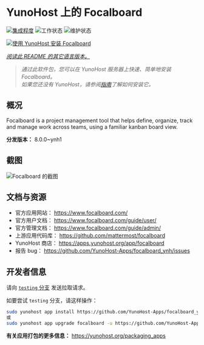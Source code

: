 <!--
注意：此 README 由 <https://github.com/YunoHost/apps/tree/master/tools/readme_generator> 自动生成
请勿手动编辑。
-->

# YunoHost 上的 Focalboard

[![集成程度](https://dash.yunohost.org/integration/focalboard.svg)](https://ci-apps.yunohost.org/ci/apps/focalboard/) ![工作状态](https://ci-apps.yunohost.org/ci/badges/focalboard.status.svg) ![维护状态](https://ci-apps.yunohost.org/ci/badges/focalboard.maintain.svg)

[![使用 YunoHost 安装 Focalboard](https://install-app.yunohost.org/install-with-yunohost.svg)](https://install-app.yunohost.org/?app=focalboard)

*[阅读此 README 的其它语言版本。](./ALL_README.md)*

> *通过此软件包，您可以在 YunoHost 服务器上快速、简单地安装 Focalboard。*  
> *如果您还没有 YunoHost，请参阅[指南](https://yunohost.org/install)了解如何安装它。*

## 概况

Focalboard is a project management tool that helps define, organize, track and manage work across teams, using a familiar kanban board view.


**分发版本：** 8.0.0~ynh1

## 截图

![Focalboard 的截图](./doc/screenshots/screenshot.jpg)

## 文档与资源

- 官方应用网站： <https://www.focalboard.com/>
- 官方用户文档： <https://www.focalboard.com/guide/user/>
- 官方管理文档： <https://www.focalboard.com/guide/admin/>
- 上游应用代码库： <https://github.com/mattermost/focalboard>
- YunoHost 商店： <https://apps.yunohost.org/app/focalboard>
- 报告 bug： <https://github.com/YunoHost-Apps/focalboard_ynh/issues>

## 开发者信息

请向 [`testing` 分支](https://github.com/YunoHost-Apps/focalboard_ynh/tree/testing) 发送拉取请求。

如要尝试 `testing` 分支，请这样操作：

```bash
sudo yunohost app install https://github.com/YunoHost-Apps/focalboard_ynh/tree/testing --debug
或
sudo yunohost app upgrade focalboard -u https://github.com/YunoHost-Apps/focalboard_ynh/tree/testing --debug
```

**有关应用打包的更多信息：** <https://yunohost.org/packaging_apps>
